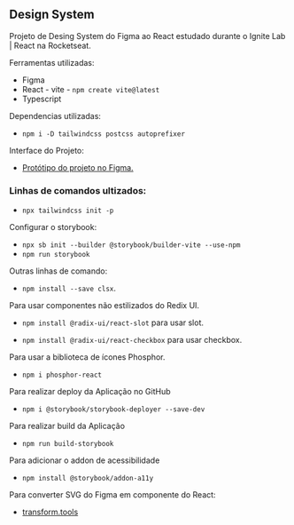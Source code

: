 ## Design System

Projeto de Desing System do Figma ao React estudado durante o Ignite Lab | React na Rocketseat.

Ferramentas utilizadas:

- Figma
- React - vite - `npm create vite@latest`
- Typescript

Dependencias utilizadas:

- `npm i -D tailwindcss postcss autoprefixer`

Interface do Projeto:

- <a href="https://www.figma.com/file/UypXRXWaZLTCGA1x1MyrVW/Ignite-Lab-%7C-design-system?node-id=0%3A1">Protótipo do projeto no Figma.</a>

### Linhas de comandos ultizados:

- `npx tailwindcss init -p`

Configurar o storybook:

- `npx sb init --builder @storybook/builder-vite --use-npm`
- `npm run storybook`

Outras linhas de comando:

- `npm install --save clsx`.

Para usar componentes não estilizados do Redix UI.

- `npm install @radix-ui/react-slot` para usar slot.

- `npm install @radix-ui/react-checkbox` para usar checkbox.

Para usar a biblioteca de ícones Phosphor.

- `npm i phosphor-react`

Para realizar deploy da Aplicação no GitHub

- `npm i @storybook/storybook-deployer --save-dev`

Para realizar build da Aplicação

- `npm run build-storybook`

Para adicionar o addon de acessibilidade

- `npm install @storybook/addon-a11y`

Para converter SVG do Figma em componente do React:

- <a href="https://transform.tools/">transform.tools</a>
